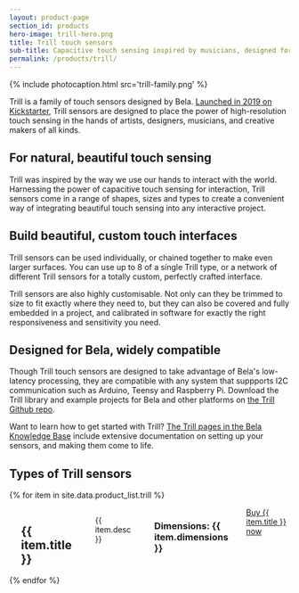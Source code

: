 ```yaml
---
layout: product-page
section_id: products
hero-image: trill-hero.png
title: Trill touch sensors
sub-title: Capacitive touch sensing inspired by musicians, designed for makers
permalink: /products/trill/
---
```


{% include photocaption.html src='trill-family.png' %}

Trill is a family of touch sensors designed by Bela. [Launched in 2019 on Kickstarter](https://www.kickstarter.com/projects/423153472/trill-touch-sensing-for-makers?ref=5h34wt&token=6b96b598), Trill sensors are designed to place the power of high-resolution touch sensing in the hands of artists, designers, musicians, and creative makers of all kinds.

<h2>For natural, beautiful touch sensing</h2>

Trill was inspired by the way we use our hands to interact with the world. Harnessing the power of capacitive touch sensing for interaction, Trill sensors come in a range of shapes, sizes and types to create a convenient way of integrating beautiful touch sensing into any interactive project.

<h2>Build beautiful, custom touch interfaces</h2>

Trill sensors can be used individually, or chained together to make even larger surfaces. You can use up to 8 of a single Trill type, or a network of different Trill sensors for a totally custom, perfectly crafted interface.

Trill sensors are also highly customisable. Not only can they be trimmed to size to fit exactly where they need to, but they can also be covered and fully embedded in a project, and calibrated in software for exactly the right responsiveness and sensitivity you need.

<h2>Designed for Bela, widely compatible</h2>

Though Trill touch sensors are designed to take advantage of Bela's low-latency processing, they are compatible with any system that suppports I2C communication such as Arduino, Teensy and Raspberry Pi. Download the Trill library and example projects for Bela and other platforms on <a href="https://github.com/belaPlatform/trill">the Trill Github repo</a>.

Want to learn how to get started with Trill? [The Trill pages in the Bela Knowledge Base](https://learn.bela.io/products/trill/) include extensive documentation on setting up your sensors, and making them come to life.

<h2>Types of Trill sensors</h2>

{% for item in site.data.product_list.trill %}
<div class='row product-item'>
    <div class='medium-4 columns'>
      <img class="fadeinleft" alt="" src="{{ site.baseurl }}/images/products/trill/{{ item.image }}"/>
    </div>
    <div class='medium-8 columns'>
      <div class='spacing'></div>
      <h2>{{ item.title }}</h2>
      <div class='spacing'></div>
      <p>{{ item.desc }}</p>
      <div class='spacing'></div>
      <h3>Dimensions: {{ item.dimensions }}</h3>
      <a class='button buy' href="{{ item.url }}" target='_blank'>Buy {{ item.title }} now <i class='fas fa-arrow-right'></i></a>
  </div>
</div>
{% endfor %}

